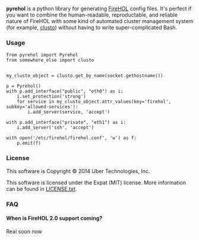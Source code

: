 **pyrehol** is a python library for generating [FireHOL](http://firehol.org) config files. It's perfect if you want to combine the human-readable, reproductable, and reliable nature of FireHOL with some kind of automated cluster management system (for example, [clusto](http://clusto.org)) without having to write super-complicated Bash.

### Usage
```
from pyrehol import Pyrehol
from somewhere_else import clusto


my_clusto_object = clusto.get_by_name(socket.gethostname())

p = Pyrehol()
with p.add_interface("public", "eth0") as i:
    i.set_protection('strong')
    for service in my_clusto_object.attr_values(key='firehol', subkey='allowed-services'):
        i.add_server(service, 'accept')

with p.add_interface("private", "eth1") as i:
    i.add_server('ssh', 'accept')

with open('/etc/firehol/firehol.conf', 'w') as f:
    p.emit(f)
```


### License
This software is Copyright &copy; 2014 Uber Technologies, Inc.

This software is licensed under the Expat (MIT) license. More information can be found in [LICENSE.txt]().


### FAQ

#### When is FireHOL 2.0 support coming?
Real soon now
